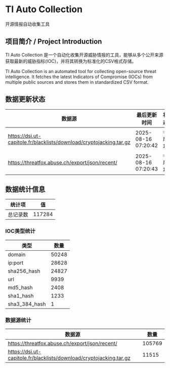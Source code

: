 # TI Auto Collection

 开源情报自动收集工具

## 项目简介 / Project Introduction

TI Auto Collection 是一个自动化收集开源威胁情报的工具，能够从多个公开来源获取最新的威胁指标(IOC)，并将其转换为标准化的CSV格式存储。

TI Auto Collection is an automated tool for collecting open-source threat intelligence. It fetches the latest Indicators of Compromise (IOCs) from multiple public sources and stores them in standardized CSV format.

## 数据更新状态

| 数据源 | 最后更新时间 | 状态 |
|--------|------------|------|
| https://dsi.ut-capitole.fr/blacklists/download/cryptojacking.tar.gz | 2025-08-16 07:20:42 | ✅ 成功 |
| https://threatfox.abuse.ch/export/json/recent/ | 2025-08-16 07:20:43 | ✅ 成功 |













































































































































## 数据统计信息

| 统计项 | 值 |
|--------|----|
| 总记录数 | 117284 |

### IOC类型统计

| 类型 | 数量 |
|------|------|
| domain | 50248 |
| ip:port | 28628 |
| sha256_hash | 24827 |
| url | 9939 |
| md5_hash | 2408 |
| sha1_hash | 1233 |
| sha3_384_hash | 1 |

### 数据源统计

| 数据源 | 数量 |
|--------|------|
| https://threatfox.abuse.ch/export/json/recent/ | 105769 |
| https://dsi.ut-capitole.fr/blacklists/download/cryptojacking.tar.gz | 11515 |
